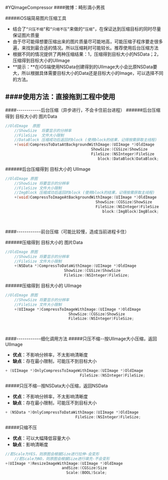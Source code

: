 #YQImageCompressor
####微博：畸形滴小男孩

#####iOS端简易图片压缩工具
- 结合了`“只压不缩”`和`“只缩不压”`来做的`“压缩”`，在保证达到压缩目标的同时尽量保证图片质量
- 由于尽可能得想要压缩出来的图片质量尽可能地高，可能压缩子程序要走很多遍，来找到最合适的情况。所以压缩耗时可能较长。推荐使用后台压缩方法
- 根据不同的情况提供了两种压缩结果：1，压缩得到目标大小的NSData；2，压缩得到目标大小的UIImage
- **提示：**在iOS端使用NSData创建得到的UIImage大小会比原NSData要大，所以根据具体需要目标大小的Data还是目标大小的Image，可以选择不同的方法。



####使用方法：直接拖到工程中使用
-------------------


####------------后台压缩（异步进行，不会卡住前台进程）
######后台压缩得到 目标大小的 图片Data

```objective-c
//OldImage  原图
	//ShowSize  将要显示的分辨率
	//FileSize  文件大小限制
	//DataBlock 压缩成功后返回的block (使用block的结果，记得按需获取主线程)
	+(void)CompressToDataAtBackgroundWithImage:(UIImage *)OldImage
                                      ShowSize:(CGSize)ShowSize
                                      FileSize:(NSInteger)FileSize
                                         block:(DataBlock)DataBlock;
```
######后台压缩得到 目标大小的 UIImage

```objective-c
//OldImage 原图
	//ShowSize 将要显示的分辨率
	//FileSize 文件大小限制
	//ImgBlock 压缩成功后返回的block (使用block的结果，记得按需获取主线程)
	+(void)CompressToImageAtBackgroundWithImage:(UIImage *)OldImage
                                        ShowSize:(CGSize)ShowSize
                                        FileSize:(NSInteger)FileSize
                                           block:(ImgBlock)ImgBlock;
```
<br />

####------------前台压缩（可能比较慢，造成当前进程卡住）

######压缩得到 目标大小的 图片Data
```objective-c
//OldImage 原图
	//ShowSize 将要显示的分辨率
	//FileSize 文件大小限制
	+(NSData *)CompressToDataWithImage:(UIImage *)OldImage
                          ShowSize:(CGSize)ShowSize
                          FileSize:(NSInteger)FileSize;
```
######压缩得到 目标大小的 UIImage
```objective-c
//OldImage 原图
	//ShowSize 将要显示的分辨率
	//FileSize 文件大小限制
	+(UIImage *)CompressToImageWithImage:(UIImage *)OldImage
                            ShowSize:(CGSize)ShowSize
                            FileSize:(NSInteger)FileSize;
```
<br /> 
 
####------------细化调用方法
#####只压不缩--按UIImage大小压缩，返回UIImage
- **优点**：不影响分辨率，不太影响清晰度
- **缺点**：存在最小限制，可能压不到目标大小
```objective-c
+ (UIImage *)OnlyCompressToImageWithImage:(UIImage *)OldImage
                                 FileSize:(NSInteger)FileSize;
```

#####只压不缩--按NSData大小压缩，返回NSData
- **优点**：不影响分辨率，不太影响清晰度
- **缺点**：存在最小限制，可能压不到目标大小
```objective-c
+ (NSData *)OnlyCompressToDataWithImage:(UIImage *)OldImage
                               FileSize:(NSInteger)FileSize;
```

#####只缩不压
- **优点**：可以大幅降低容量大小
- **缺点**：影响清晰度

```objective-c
//若Scale为YES，则原图会根据Size进行拉伸-会变形
	//若Scale为NO，则原图会根据Size进行填充-不会变形
+(UIImage *)ResizeImageWithImage:(UIImage *)OldImage
                         andSize:(CGSize)Size
                           Scale:(BOOL)Scale;
```
